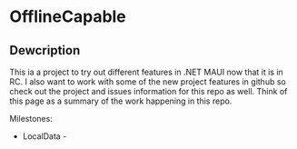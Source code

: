 # OfflineCapable

## Dewcription
This ia a project to try out different features in .NET MAUI now that it is in RC.  I also want to work with some of the new project features in github so check out the project and issues information for this repo as well.  Think of this page as a summary of the work happening in this repo.

Milestones:
- LocalData - 